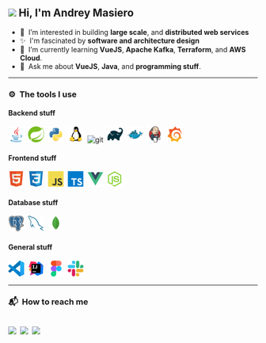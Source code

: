 ## <img src="https://media.giphy.com/media/hvRJCLFzcasrR4ia7z/giphy.gif" width="24"> Hi, I'm Andrey Masiero  
- :monocle_face: &nbsp;I’m interested in building **large scale**, and **distributed web services**
- ✨ &nbsp;I'm fascinated by **software and architecture design**
- 🌱 &nbsp;I’m currently learning **VueJS**, **Apache Kafka**, **Terraform**, and **AWS Cloud**.
- 💬 &nbsp;Ask me about **VueJS**, **Java**, and **programming stuff**.
<hr />

### ⚙️ &nbsp;The tools I use
#### Backend stuff 
<p align="left">
  <img src="https://raw.githubusercontent.com/devicons/devicon/master/icons/java/java-original.svg" alt="java" width="32" height="32"/>&nbsp;
  <img src="https://raw.githubusercontent.com/devicons/devicon/master/icons/spring/spring-original.svg" alt="spring" width="32" height="32"/>&nbsp;
  <img src="https://raw.githubusercontent.com/devicons/devicon/master/icons/python/python-original.svg" alt="python" width="32" height="32"/>&nbsp;
  <img src="https://raw.githubusercontent.com/devicons/devicon/master/icons/linux/linux-original.svg" alt="linux" width="32" height="32"/>&nbsp;
  <img src="https://www.vectorlogo.zone/logos/git-scm/git-scm-icon.svg" alt="git" width="32" height="32"/>&nbsp;
  <img src="https://raw.githubusercontent.com/devicons/devicon/master/icons/gradle/gradle-plain.svg" alt="gradle" width="32" height="32"/>&nbsp;
  <img src="https://raw.githubusercontent.com/devicons/devicon/master/icons/docker/docker-original.svg" alt="docker" width="32" height="32"/>&nbsp;
  <img src="https://raw.githubusercontent.com/devicons/devicon/master/icons/jenkins/jenkins-original.svg" alt="jenkins" width="32" height="32"/>&nbsp;
  <img src="https://raw.githubusercontent.com/devicons/devicon/master/icons/grafana/grafana-original.svg" alt="grafana" width="32" height="32"/>&nbsp;
</p>

#### Frontend stuff
<p align="left">
  <img src="https://raw.githubusercontent.com/devicons/devicon/master/icons/html5/html5-original.svg" alt="html5" width="32" height="32"/>&nbsp;
  <img src="https://raw.githubusercontent.com/devicons/devicon/master/icons/css3/css3-original.svg" alt="css3" width="32" height="32"/>&nbsp;
  <img src="https://raw.githubusercontent.com/devicons/devicon/master/icons/javascript/javascript-original.svg" alt="javascript" width="32" height="32"/>&nbsp;
  <img src="https://raw.githubusercontent.com/devicons/devicon/master/icons/typescript/typescript-original.svg" alt="typescript" width="32" height="32"/>&nbsp;
<!--   <img src="https://raw.githubusercontent.com/devicons/devicon/master/icons/react/react-original.svg" alt="react" width="32" height="32"/>&nbsp; -->
  <img src="https://raw.githubusercontent.com/devicons/devicon/master/icons/vuejs/vuejs-original.svg" alt="vuejs" width="32" height="32"/>&nbsp;
  <img src="https://raw.githubusercontent.com/devicons/devicon/master/icons/nodejs/nodejs-original.svg" alt="nodejs" width="32" height="32"/>&nbsp;
</p>

#### Database stuff
<p align="left">
  <img src="https://raw.githubusercontent.com/devicons/devicon/master/icons/postgresql/postgresql-original.svg" alt="postgresql" width="32" height="32"/>&nbsp;
  <img src="https://raw.githubusercontent.com/devicons/devicon/master/icons/mysql/mysql-original.svg" alt="mysql" width="32" height="32"/>&nbsp;
  <img src="https://raw.githubusercontent.com/devicons/devicon/master/icons/mongodb/mongodb-original.svg" alt="mongodb" width="32" height="32"/>&nbsp;
</p>

#### General stuff
<p align="left">
  <img src="https://raw.githubusercontent.com/devicons/devicon/master/icons/vscode/vscode-original.svg" alt="vscode" width="32" height="32"/>&nbsp;
  <img src="https://raw.githubusercontent.com/devicons/devicon/master/icons/intellij/intellij-original.svg" alt="intellij" width="32" height="32"/>&nbsp;
  <img src="https://raw.githubusercontent.com/devicons/devicon/master/icons/figma/figma-original.svg" alt="figma" width="32" height="32"/>&nbsp;
  <img src="https://raw.githubusercontent.com/devicons/devicon/master/icons/slack/slack-original.svg" alt="slack" width="32" height="32"/>&nbsp;
</p>
<hr />

### 📬 &nbsp;How to reach me

<div>
  <br/>
  <a href="https://www.youtube.com/andreymasiero" target="_blank"><img src="https://img.shields.io/badge/YouTube-FF0000?style=for-the-badge&logo=youtube&logoColor=white" target="_blank"></a>&nbsp;
  <a href = "mailto:andreymasiero@gmail.com"><img src="https://img.shields.io/badge/-Gmail-%23333?style=for-the-badge&logo=gmail&logoColor=white" target="_blank"></a>&nbsp;
  <a href="https://www.linkedin.com/in/andreymasiero" target="_blank"><img src="https://img.shields.io/badge/-LinkedIn-%230077B5?style=for-the-badge&logo=linkedin&logoColor=white" target="_blank"></a>&nbsp;
</div>

<!--
<a href="https://andreymasiero.com/">
  <img height="180em" align="center" src="https://github-readme-stats.vercel.app/api?username=amasiero&show_icons=true&theme=dracula" />
  <img height="180em" align="center" src="https://github-readme-stats.vercel.app/api/top-langs/?username=amasiero&layout=compact&theme=dracula&langs_count=8" />
</a>
<hr />

### Watch a snake-eating 🐍 my contribution graph on Github

![snake](https://raw.githubusercontent.com/amasiero/amasiero/output/github-contribution-grid-snake.svg)

**amasiero/amasiero** is a ✨ _special_ ✨ repository because its `README.md` (this file) appears on your GitHub profile.

Here are some ideas to get you started:

- 🔭 I’m currently working on ...
- 🌱 I’m currently learning ...
- 👯 I’m looking to collaborate on ...
- 🤔 I’m looking for help with ...
- 💬 Ask me about ...
- 📫 How to reach me: ...
- 😄 Pronouns: ...
- ⚡ Fun fact: ...
-->

